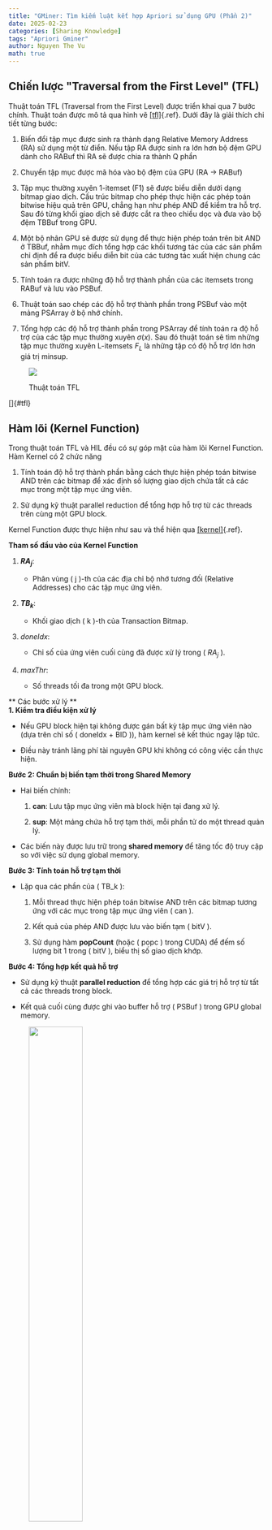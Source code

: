 ```yaml
---
title: "GMiner: Tìm kiếm luật kết hợp Apriori sử dụng GPU (Phần 2)"
date: 2025-02-23
categories: [Sharing Knowledge]
tags: "Apriori Gminer"
author: Nguyen The Vu
math: true
---
```


## **Chiến lược "Traversal from the First Level" (TFL)**

Thuật toán TFL (Traversal from the First Level) được triển khai qua 7
bước chính. Thuật toán được mô tả qua hình vẽ [\[tfl\]](#tfl){.ref}.
Dưới đây là giải thích chi tiết từng bước:

1.  Biến đổi tập mục được sinh ra thành dạng Relative Memory Address
    (RA) sử dụng một từ điển. Nếu tập RA được sinh ra lớn hơn bộ đệm GPU
    dành cho RABuf thì RA sẽ được chia ra thành Q phần

2.  Chuyển tập mục được mã hóa vào bộ đệm của GPU (RA -\> RABuf)

3.  Tập mục thường xuyên 1-itemset (F1) sẽ được biểu diễn dưới dạng
    bitmap giao dịch. Cấu trúc bitmap cho phép thực hiện các phép toán
    bitwise hiệu quả trên GPU, chẳng hạn như phép AND để kiểm tra hỗ
    trợ. Sau đó từng khối giao dịch sẽ được cắt ra theo chiều dọc và đưa
    vào bộ đệm TBBuf trong GPU.

4.  Một bộ nhân GPU sẽ được sử dụng để thực hiện phép toán trên bit AND
    ở TBBuf, nhằm mục đích tổng hợp các khối tương tác của các sản phẩm
    chỉ định để ra được biểu diễn bit của các tương tác xuất hiện chung
    các sản phẩm bitV.

5.  Tính toán ra được những độ hỗ trợ thành phần của các itemsets trong
    RABuf và lưu vào PSBuf.

6.  Thuật toán sao chép các độ hỗ trợ thành phần trong PSBuf vào một
    mảng PSArray ở bộ nhớ chính.

7.  Tổng hợp các độ hỗ trợ thành phần trong PSArray để tính toán ra độ
    hỗ trợ của các tập mục thường xuyên $\sigma(x)$. Sau đó thuật toán
    sẽ tìm những tập mục thường xuyên L-itemsets $F_{L}$ là những tập có
    độ hỗ trợ lớn hơn giá trị minsup.

<figure>
<p><img src="/assets/images/gminer/TFL.png" /></p>
<figcaption><p>Thuật toán TFL</p></figcaption>
</figure>

[]{#tfl}

## **Hàm lõi (Kernel Function)**

Trong thuật toán TFL và HIL đều có sự góp mặt của hàm lõi Kernel
Function. Hàm Kernel có 2 chức năng

1.  Tính toán độ hỗ trợ thành phần bằng cách thực hiện phép toán bitwise
    AND trên các bitmap để xác định số lượng giao dịch chứa tất cả các
    mục trong một tập mục ứng viên.

2.  Sử dụng kỹ thuật parallel reduction để tổng hợp hỗ trợ từ các
    threads trên cùng một GPU block.

Kernel Function được thực hiện như sau và thể hiện qua
[\[kernel\]](#kernel){.ref}.

**Tham số đầu vào của Kernel Function**

1.  **$RA_{j}$**:

    -   Phân vùng ( j )-th của các địa chỉ bộ nhớ tương đối (Relative
        Addresses) cho các tập mục ứng viên.

2.  **$TB_{k}$**:

    -   Khối giao dịch ( k )-th của Transaction Bitmap.

3.  *doneIdx*:

    -   Chỉ số của ứng viên cuối cùng đã được xử lý trong ( $RA_{j}$ ).

4.  *maxThr*:

    -   Số threads tối đa trong một GPU block.

** Các bước xử lý **\
**1. Kiểm tra điều kiện xử lý**

-   Nếu GPU block hiện tại không được gán bất kỳ tập mục ứng viên nào
    (dựa trên chỉ số ( doneIdx + BID )), hàm kernel sẽ kết thúc ngay lập
    tức.

-   Điều này tránh lãng phí tài nguyên GPU khi không có công việc cần
    thực hiện.

**Bước 2: Chuẩn bị biến tạm thời trong Shared Memory**

-   Hai biến chính:

    1.  **can**: Lưu tập mục ứng viên mà block hiện tại đang xử lý.

    2.  **sup**: Một mảng chứa hỗ trợ tạm thời, mỗi phần tử do một
        thread quản lý.

-   Các biến này được lưu trữ trong **shared memory** để tăng tốc độ
    truy cập so với việc sử dụng global memory.

**Bước 3: Tính toán hỗ trợ tạm thời**

-   Lặp qua các phần của ( TB_k ):

    1.  Mỗi thread thực hiện phép toán bitwise AND trên các bitmap tương
        ứng với các mục trong tập mục ứng viên ( can ).

    2.  Kết quả của phép AND được lưu vào biến tạm ( bitV ).

    3.  Sử dụng hàm **popCount** (hoặc ( popc ) trong CUDA) để đếm số
        lượng bit 1 trong ( bitV ), biểu thị số giao dịch khớp.

**Bước 4: Tổng hợp kết quả hỗ trợ**

-   Sử dụng kỹ thuật **parallel reduction** để tổng hợp các giá trị hỗ
    trợ từ tất cả các threads trong block.

-   Kết quả cuối cùng được ghi vào buffer hỗ trợ ( PSBuf ) trong GPU
    global memory.

<figure>
<p><img src="/assets/images/gminer/kernel.png" style="height:50.0%" /></p>
<figcaption><p>“Kernel Function”</p></figcaption>
</figure>

[]{#kernel}

## **Chiến lược "Hopping from the Intermediate Level" (HIL)**

HIL là một chiến lược bổ sung trong thuật toán GMiner nhằm tăng hiệu
suất xử lý khi tập mục thường xuyên có độ dài lớn, bằng cách khai thác
hiệu quả hơn bộ nhớ GPU và giảm số lượng phép tính.

Chiến lược HIL dựa trên ý tưởng:

1.  **Chia nhỏ dữ liệu giao dịch**:

    -   Dữ liệu được chia thành các khối nhỏ hơn gọi là **Fragment
        Blocks**, mỗi khối đại diện cho một phần giao dịch nhỏ hơn trong
        Transaction Block.

    -   Mỗi **Fragment Block** lưu trữ không chỉ các mục thường xuyên
        cấp 1 mà còn các tập mục thường xuyên cấp thấp (tức là từ cấp 2
        đến ( H )).

2.  **Tận dụng dữ liệu tiền xử lý**:

    -   Thay vì tính toán lại tất cả các tập mục thường xuyên ở mỗi cấp,
        HIL sử dụng các kết quả đã tính sẵn từ các Fragment Blocks.

**Các bước thực hiện của chiến lược HIL:**

1.  Chia nhỏ các Transaction Block thành Fragment Blocks

-   Mỗi **Transaction Block** ( $\text{TB}_{k}$ ) được chia thành nhiều
    **Fragment Blocks** ( $\text{TB}_{k,l}$ ).

-   Một **Fragment Block** lưu trữ:

    -   Bitmap của các mục thường xuyên cấp 1.

    -   Bitmap của các tập mục thường xuyên cấp thấp (dưới cấp ( H )).

-   Kích thước mỗi Fragment Block được xác định bởi tham số ( H ), số
    mục thường xuyên tối đa trong mỗi khối.

2.  Xây dựng và lưu trữ các Fragment Blocks

-   Với mỗi Fragment Block:

    -   Tạo các bitmap của tất cả các tập mục thường xuyên trong khối.

    -   Lưu các bitmap này vào GPU memory hoặc main memory.

-   Kỹ thuật **nested-loop streaming** được sử dụng để tính toán nhanh
    các Fragment Blocks song song trên GPU.

3.  Lựa chọn các Fragment Blocks cần thiết

-   Tại mỗi cấp ( L ), chỉ lựa chọn các Fragment Blocks có liên quan đến
    tập ứng viên ( $C_{L}$ ).

-   Điều này giảm đáng kể kích thước dữ liệu cần truyền từ main memory
    vào GPU memory.

4.  Tính toán hỗ trợ (Support)

-   Sử dụng các Fragment Blocks đã chọn thay vì toàn bộ Transaction
    Block.

-   Kỹ thuật bitwise AND vẫn được áp dụng, nhưng với số phép toán ít hơn
    do các Fragment Blocks đã lưu trữ sẵn các kết quả trung gian.

<figure>
<p><img src="/assets/images/gminer/hil.png" style="height:50.0%" /></p>
<figcaption><p>Thuật toán HIL</p></figcaption>
</figure>

[]{#hil}

## Khai thác tối ưu GPU

Thuật toán này đã khai tác tối ưu GPU như sau:

**1. Cấp phát bộ nhớ GPU hợp lý**

-   **Bộ đệm sử dụng lại (Reusable Buffers)**:

    -   Thuật toán chỉ cấp phát các bộ đệm ( TBBuf ), ( RABuf ), và (
        PSBuf ) một lần trong GPU global memory.

    -   Các bộ đệm này được tái sử dụng cho toàn bộ quá trình khai thác
        dữ liệu, thay vì cấp phát và giải phóng nhiều lần, giúp giảm chi
        phí quản lý bộ nhớ.

-   **Chia nhỏ dữ liệu để tránh vượt bộ nhớ (Out-of-Memory)**:

    -   Nếu dữ liệu lớn hơn kích thước bộ đệm GPU, thuật toán chia nhỏ
        dữ liệu thành các khối con, truyền lần lượt vào bộ nhớ GPU.

    -   Như vậy, thuật toán đảm bảo luôn hoạt động trong giới hạn bộ nhớ
        của GPU.

**2. Sử dụng Shared Memory**

-   **Tăng tốc truy cập dữ liệu**:

    -   GPU global memory chậm hơn so với shared memory. Vì vậy, thuật
        toán sử dụng shared memory để lưu trữ các biến truy cập thường
        xuyên, như:

        -   Số lượng bit được đếm trong các vector bit (( bitV )).

        -   Giá trị hỗ trợ tạm thời (( sup )).

-   **Hạn chế truy cập bộ nhớ toàn cục**:

    -   Thuật toán chỉ truy cập global memory một lần để ghi giá trị hỗ
        trợ vào ( PSBuf ) sau khi hoàn thành tính toán.

**3. Cấu hình các GPU Threads**

-   **Phân phối công việc hợp lý**:

    -   GPU hoạt động theo mô hình SIMT (Single Instruction Multiple
        Threads), với các thread xử lý song song dữ liệu.

    -   Mỗi block GPU xử lý một tập itemset và sử dụng ( maxThr )
        threads để thực hiện các phép toán bitwise AND trên các bitmap.

    -   Ví dụ: Với ( maxThr = 32 ), mỗi thread xử lý 32 bits của bitmap
        cùng lúc.

-   **Sử dụng song song nhiều GPU Blocks**:

    -   Thuật toán chia số lượng itemsets thành các nhóm nhỏ để mỗi
        block GPU xử lý riêng biệt.

    -   Tối ưu hóa thông qua số lượng threads và blocks được cấu hình,
        giúp khai thác tối đa khả năng xử lý song song.

**4. Truyền tải dữ liệu bất đồng bộ (Asynchronous Streaming)**

-   **Giảm độ trễ truyền tải**:

    -   Thuật toán sử dụng nhiều luồng GPU bất đồng bộ (asynchronous
        streams), cho phép chồng chéo các hoạt động:

        -   Truyền dữ liệu từ CPU sang GPU.

        -   Thực thi kernel trên GPU.

        -   Truyền kết quả từ GPU về CPU.

-   **Ví dụ**:

    -   Khi một khối giao dịch (( TB_k )) đang được xử lý trên GPU, khối
        tiếp theo (( $\text{TB}_{k + 1}$ )) có thể được truyền vào GPU
        song song.

**5. Tối ưu hóa các phép toán trong Kernel**

-   **Tính toán hiệu quả**:

    -   GPU thực hiện các phép toán bitwise AND trên các bitmap để tính
        hỗ trợ cho các itemset.

    -   Hàm kernel sử dụng thuật toán giảm (parallel reduction) để tổng
        hợp kết quả hỗ trợ từ các threads trong cùng một block.

-   **Ví dụ chi tiết**:

    -   Một itemset ( x ) với ( n ) mục:

        -   Kernel thực hiện ( n-1 ) phép AND trên các bitmap tương ứng.

        -   Sử dụng hàm ( popCount ) để đếm số lượng bit 1, tính hỗ trợ
            của ( x ).

**6. Sử dụng nhiều GPU**

-   **Chia sẻ dữ liệu bitmap (Transaction Bitmap Sharing)**:

    -   Các GPU chia sẻ cùng một transaction bitmap, nhưng mỗi GPU xử lý
        một tập hợp itemset khác nhau (( RA_j )).

    -   Điều này giảm thiểu mất cân bằng tải và tối ưu hiệu suất khi sử
        dụng nhiều GPU.

-   **Tăng tuyến tính hiệu suất**:

    -   Khi tăng số lượng GPU, hiệu suất tính toán tăng gần như tuyến
        tính nhờ việc phân phối công việc đồng đều.

# Tài liệu tham khảo 
[1] M. Hegland, “The apriori algorithm–a tutorial”, Mathematics and computation in imaging science and information processing, tr 209–262, 2007.

[2] K. Chon, S.-H. Hwang, và M. Kim, “GMiner: A Fast GPU-based Frequent Itemset Mining Method for Large-scale Data”, Information Sciences, vol 439, tr , 2018, doi: 10.1016/j.ins.2018.01.046 .

